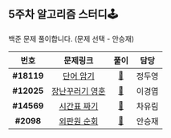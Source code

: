 ## 5주차 알고리즘 스터디🕹

백준 문제 풀이합니다. (문제 선택 - 안승재)

|    번호    |                         문제링크                         |               풀이               |  담당  |
| :--------: | :------------------------------------------------------: | :------------------------------: | :----: |
| **#18119** |    [단어 암기](https://www.acmicpc.net/problem/18119)    |    [📂](./BOJ_18119_단어암기)    | 정두영 |
| **#12025** | [장난꾸러기 영훈](https://www.acmicpc.net/problem/12025) | [📂](./BOJ_12025_장난꾸러기영훈) | 이경엽 |
| **#14569** |   [시간표 짜기](https://www.acmicpc.net/problem/14569)   |   [📂](./BOJ_14569_시간표짜기)   | 차유림 |
| **#2098**  |   [외판원 순회](https://www.acmicpc.net/problem/2098)    |   [📂](./BOJ_2098_외판원순회)    | 안승재 |
